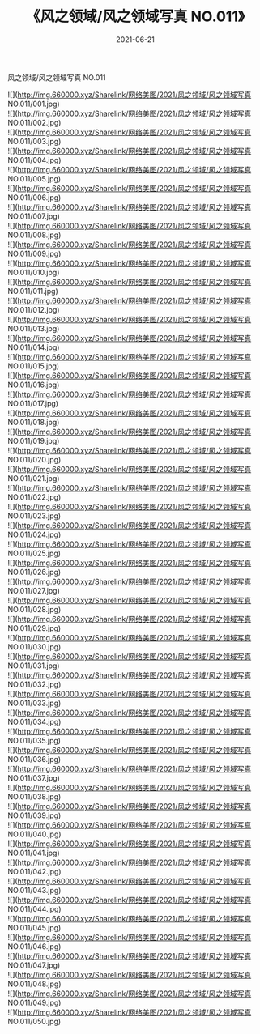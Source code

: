 ﻿---
layout: post
title:  《风之领域/风之领域写真 NO.011》
date:   2021-06-21
img: http://img.660000.xyz/Sharelink/网络美图/2021/风之领域/风之领域写真 NO.011/000.jpg
categories: [美女, 清纯, 唯美]
---

风之领域/风之领域写真 NO.011

 ![](http://img.660000.xyz/Sharelink/网络美图/2021/风之领域/风之领域写真 NO.011/001.jpg) <br>![](http://img.660000.xyz/Sharelink/网络美图/2021/风之领域/风之领域写真 NO.011/002.jpg) <br>![](http://img.660000.xyz/Sharelink/网络美图/2021/风之领域/风之领域写真 NO.011/003.jpg) <br>![](http://img.660000.xyz/Sharelink/网络美图/2021/风之领域/风之领域写真 NO.011/004.jpg) <br>![](http://img.660000.xyz/Sharelink/网络美图/2021/风之领域/风之领域写真 NO.011/005.jpg) <br>![](http://img.660000.xyz/Sharelink/网络美图/2021/风之领域/风之领域写真 NO.011/006.jpg) <br>![](http://img.660000.xyz/Sharelink/网络美图/2021/风之领域/风之领域写真 NO.011/007.jpg) <br>![](http://img.660000.xyz/Sharelink/网络美图/2021/风之领域/风之领域写真 NO.011/008.jpg) <br>![](http://img.660000.xyz/Sharelink/网络美图/2021/风之领域/风之领域写真 NO.011/009.jpg) <br>![](http://img.660000.xyz/Sharelink/网络美图/2021/风之领域/风之领域写真 NO.011/010.jpg) <br>![](http://img.660000.xyz/Sharelink/网络美图/2021/风之领域/风之领域写真 NO.011/011.jpg) <br>![](http://img.660000.xyz/Sharelink/网络美图/2021/风之领域/风之领域写真 NO.011/012.jpg) <br>![](http://img.660000.xyz/Sharelink/网络美图/2021/风之领域/风之领域写真 NO.011/013.jpg) <br>![](http://img.660000.xyz/Sharelink/网络美图/2021/风之领域/风之领域写真 NO.011/014.jpg) <br>![](http://img.660000.xyz/Sharelink/网络美图/2021/风之领域/风之领域写真 NO.011/015.jpg) <br>![](http://img.660000.xyz/Sharelink/网络美图/2021/风之领域/风之领域写真 NO.011/016.jpg) <br>![](http://img.660000.xyz/Sharelink/网络美图/2021/风之领域/风之领域写真 NO.011/017.jpg) <br>![](http://img.660000.xyz/Sharelink/网络美图/2021/风之领域/风之领域写真 NO.011/018.jpg) <br>![](http://img.660000.xyz/Sharelink/网络美图/2021/风之领域/风之领域写真 NO.011/019.jpg) <br>![](http://img.660000.xyz/Sharelink/网络美图/2021/风之领域/风之领域写真 NO.011/020.jpg) <br>![](http://img.660000.xyz/Sharelink/网络美图/2021/风之领域/风之领域写真 NO.011/021.jpg) <br>![](http://img.660000.xyz/Sharelink/网络美图/2021/风之领域/风之领域写真 NO.011/022.jpg) <br>![](http://img.660000.xyz/Sharelink/网络美图/2021/风之领域/风之领域写真 NO.011/023.jpg) <br>![](http://img.660000.xyz/Sharelink/网络美图/2021/风之领域/风之领域写真 NO.011/024.jpg) <br>![](http://img.660000.xyz/Sharelink/网络美图/2021/风之领域/风之领域写真 NO.011/025.jpg) <br>![](http://img.660000.xyz/Sharelink/网络美图/2021/风之领域/风之领域写真 NO.011/026.jpg) <br>![](http://img.660000.xyz/Sharelink/网络美图/2021/风之领域/风之领域写真 NO.011/027.jpg) <br>![](http://img.660000.xyz/Sharelink/网络美图/2021/风之领域/风之领域写真 NO.011/028.jpg) <br>![](http://img.660000.xyz/Sharelink/网络美图/2021/风之领域/风之领域写真 NO.011/029.jpg) <br>![](http://img.660000.xyz/Sharelink/网络美图/2021/风之领域/风之领域写真 NO.011/030.jpg) <br>![](http://img.660000.xyz/Sharelink/网络美图/2021/风之领域/风之领域写真 NO.011/031.jpg) <br>![](http://img.660000.xyz/Sharelink/网络美图/2021/风之领域/风之领域写真 NO.011/032.jpg) <br>![](http://img.660000.xyz/Sharelink/网络美图/2021/风之领域/风之领域写真 NO.011/033.jpg) <br>![](http://img.660000.xyz/Sharelink/网络美图/2021/风之领域/风之领域写真 NO.011/034.jpg) <br>![](http://img.660000.xyz/Sharelink/网络美图/2021/风之领域/风之领域写真 NO.011/035.jpg) <br>![](http://img.660000.xyz/Sharelink/网络美图/2021/风之领域/风之领域写真 NO.011/036.jpg) <br>![](http://img.660000.xyz/Sharelink/网络美图/2021/风之领域/风之领域写真 NO.011/037.jpg) <br>![](http://img.660000.xyz/Sharelink/网络美图/2021/风之领域/风之领域写真 NO.011/038.jpg) <br>![](http://img.660000.xyz/Sharelink/网络美图/2021/风之领域/风之领域写真 NO.011/039.jpg) <br>![](http://img.660000.xyz/Sharelink/网络美图/2021/风之领域/风之领域写真 NO.011/040.jpg) <br>![](http://img.660000.xyz/Sharelink/网络美图/2021/风之领域/风之领域写真 NO.011/041.jpg) <br>![](http://img.660000.xyz/Sharelink/网络美图/2021/风之领域/风之领域写真 NO.011/042.jpg) <br>![](http://img.660000.xyz/Sharelink/网络美图/2021/风之领域/风之领域写真 NO.011/043.jpg) <br>![](http://img.660000.xyz/Sharelink/网络美图/2021/风之领域/风之领域写真 NO.011/044.jpg) <br>![](http://img.660000.xyz/Sharelink/网络美图/2021/风之领域/风之领域写真 NO.011/045.jpg) <br>![](http://img.660000.xyz/Sharelink/网络美图/2021/风之领域/风之领域写真 NO.011/046.jpg) <br>![](http://img.660000.xyz/Sharelink/网络美图/2021/风之领域/风之领域写真 NO.011/047.jpg) <br>![](http://img.660000.xyz/Sharelink/网络美图/2021/风之领域/风之领域写真 NO.011/048.jpg) <br>![](http://img.660000.xyz/Sharelink/网络美图/2021/风之领域/风之领域写真 NO.011/049.jpg) <br>![](http://img.660000.xyz/Sharelink/网络美图/2021/风之领域/风之领域写真 NO.011/050.jpg) <br>